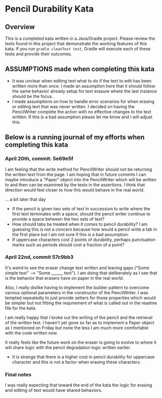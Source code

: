 # Pencil Durability Kata

## Overview
This is a completed kata written in a Java/Gradle project.
Please review the tests found in this project that demonstrate the working features of this kata.
If you run `gradle cleanTest test`, Gradle will execute each of these tests and provide their outcomes.

## ASSUMPTIONS made when completing this kata
- It was unclear when editing text what to do if the text to edit has been written more than once.  I made an assumption
here that it should follow the same behavior already setup for text erasure where the last instance should be the focus.
- I made assumptions on how to handle error scenarios for when erasing or editing text that was never written.  I
decided on having the PencilWriter complete the action with no effective changes to the text written.  If this is a bad
assumption please let me know and I will adjust this.

## Below is a running journal of my efforts when completing this kata

### April 20th, commit: 5e69e5f

I am feeling that the write method for PencilWriter should not be returning the written text from the page.
I am hoping that in future commits I can maybe introduce a "Paper" object into the PencilWriter which will be written
to and then can be examined by the tests in the assertions.  I think that direction would feel closer to how this would
behave in the real world.

... a bit later that day

- If the pencil is given two sets of text in succession to write where the first text terminates with a space, should the
pencil writer continue to provide a space between the two sets of text?
- How should tabs be treated when it comes to pencil durability?  I am guessing this is not a concern because how would a
pencil write a tab in the first place but I am not sure if this is a bad assumption.
- If uppercase characters cost 2 points of durability, perhaps punctuation marks such as periods should cost a fraction 
of a point?

### April 22nd, commit 57c9bb3

It's weird to see the eraser change text written and leaving gaps ("Some simple text" --> "Some ______ text").  I am
doing that deliberately as I see that is the behavior that erasers have on paper in the real world.

Also, I really dislike having to implement the builder pattern to overcome various optional parameters in the 
constructor of the PencilWriter.  I was tempted repeatedly to just provide setters for those properties which would be 
simpler but not fitting the requirement of what is called out in the readme file for the kata.

I am really happy that I broke out the writing of the pencil and the retrieval of the written text.  I haven't yet gone
so far as to implement a Paper object as I mentioned on Friday but none the less I am much more comfortable with the
code written now.

It really feels like the future work on the eraser is going to evolve to where it will share logic with the pencil
degradation logic written earlier.

- It is strange that there is a higher cost in pencil durability for uppercase character and this is not a factor when
erasing these characters.

### Final notes

I was really expecting that toward the end of the kata the logic for erasing and editing of text would have shared 
behaviors.  
